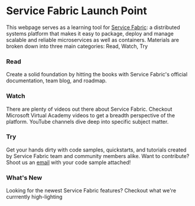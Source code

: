 # Service Fabric Launch Point

This webpage serves as a learning tool for [Service Fabric](https://azure.microsoft.com/en-us/services/service-fabric/): a distributed
systems platform that makes it easy to package, deploy and manage scalable and reliable microservices as well as containers. Materials
are broken down into three main categories: Read, Watch, Try

### Read
Create a solid foundation by hitting the books with Service Fabric's official documentation, team blog, and roadmap. 

### Watch
There are plenty of videos out there about Service Fabric. Checkout Microsoft Virtual Academy videos to get a breadth perspective of the platform. YouTube channels
dive deep into specific subject matter. 

### Try
Get your hands dirty with code samples, quickstarts, and tutorials created by Service Fabric team and community members alike. Want to contribute? Shoot us an 
[email](mailto:foobar@gmail.com) with your code sample attached!

### What's New
Looking for the newest Service Fabric features? Checkout what we're currrently high-lighting

